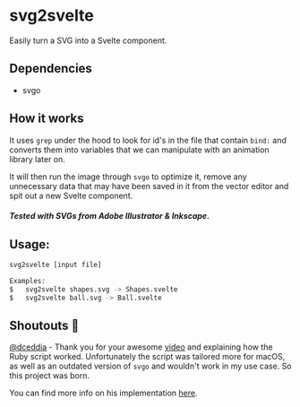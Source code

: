 # svg2svelte

Easily turn a SVG into a Svelte component.

## Dependencies

- svgo

## How it works
It uses `grep` under the hood to look for id's in the file that contain `bind:` and converts them into variables that we can manipulate with an animation library later on.

It will then run the image through `svgo` to optimize it, remove any unnecessary data that may have been saved in it from the vector editor and spit out a new Svelte component.

##### Tested with SVGs from Adobe Illustrator & Inkscape.

## Usage:
```bash
svg2svelte [input file]

Examples:
$   svg2svelte shapes.svg -> Shapes.svelte
$   svg2svelte ball.svg -> Ball.svelte
```

## Shoutouts 📣
[@dceddia](https://github.com/dceddia) - Thank you for your awesome [video](https://www.youtube.com/watch?v=ePFw62HISRI) and explaining how the Ruby script worked. Unfortunately the script was tailored more for macOS, as well as an outdated version of `svgo` and wouldn't work in my use case. So this project was born.

You can find more info on his implementation [here](https://gist.github.com/dceddia/0a669466821b6f3c3dcbc2a5e2b3af04).
